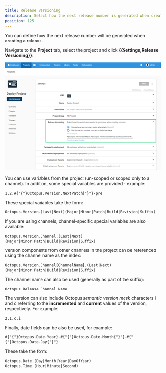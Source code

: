 ```yaml
---
title: Release versioning
description: Select how the next release number is generated when creating a release.
position: 125
---
```

You can define how the next release number will be generated when creating a release.

Navigate to the **Project** tab, select the project and click **{{Settings,Release Versioning}}**:

![Release Versioning](images/release-versioning.png "width=500")

You can use variables from the project (un-scoped or scoped only to a channel). In addition, some special variables are provided - example:

```text
1.2.#{"{"}Octopus.Version.NextPatch{"}"}-pre
```

These special variables take the form:

```text
Octopus.Version.(Last|Next)(Major|Minor|Patch|Build|Revision|Suffix)
```

If you are using channels, channel-specific special variables are also available:

```text
Octopus.Version.Channel.(Last|Next)(Major|Minor|Patch|Build|Revision|Suffix)
```

Version components from other channels in the project can be referenced using the channel name as the index:

```text
Octopus.Version.Channel[ChannelName].(Last|Next)(Major|Minor|Patch|Build|Revision|Suffix)
```

The channel name can also be used (generally as part of the suffix):

```text
Octopus.Release.Channel.Name
```

The version can also include Octopus *semantic version mask* characters i and c referring to the **incremented** and **current** values of the version, respectively. For example:

```text
2.1.c.i
```

Finally, date fields can be also be used, for example:

```text
#{"{"}Octopus.Date.Year}.#{"{"}Octopus.Date.Month{"}"}.#{"{"}Octopus.Date.Day{"}"}
```

These take the form:

```text
Octopus.Date.(Day|Month|Year|DayOfYear)
Octopus.Time.(Hour|Minute|Second)
```
